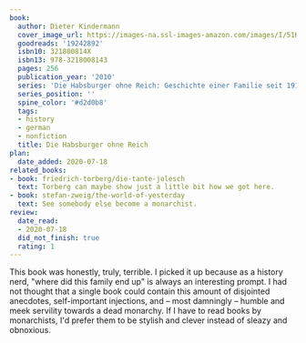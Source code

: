 ```yaml
---
book:
  author: Dieter Kindermann
  cover_image_url: https://images-na.ssl-images-amazon.com/images/I/51K10KcydKL._SX277_BO1,204,203,200_.jpg
  goodreads: '19242892'
  isbn10: 321800814X
  isbn13: 978-3218008143
  pages: 256
  publication_year: '2010'
  series: 'Die Habsburger ohne Reich: Geschichte einer Familie seit 1918'
  series_position: ''
  spine_color: '#d2d0b8'
  tags:
  - history
  - german
  - nonfiction
  title: Die Habsburger ohne Reich
plan:
  date_added: 2020-07-18
related_books:
- book: friedrich-torberg/die-tante-jolesch
  text: Torberg can maybe show just a little bit how we got here.
- book: stefan-zweig/the-world-of-yesterday
  text: See somebody else become a monarchist.
review:
  date_read:
  - 2020-07-18
  did_not_finish: true
  rating: 1
---
```


This book was honestly, truly, terrible. I picked it up because as a history nerd, "where did this family end up" is
always an interesting prompt. I had not thought that a single book could contain this amount of disjointed anecdotes,
self-important injections, and – most damningly – humble and meek servility towards a dead monarchy. If I have to read
books by monarchists, I'd prefer them to be stylish and clever instead of sleazy and obnoxious.
